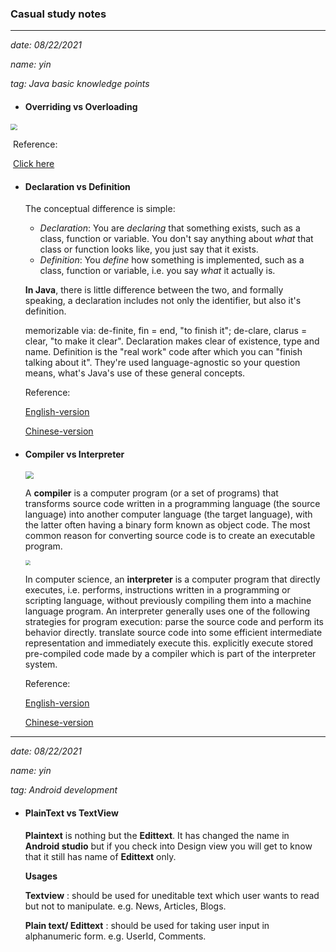 ### Casual study notes

------

*date: 08/22/2021*

*name: yin*

*tag: Java basic knowledge points*

- #### Overriding vs Overloading

<img src="C:\Users\Administrator\Desktop\casual study notes\overriding&overloading.JPG" style="zoom:67%;" />

​		Reference:

​        [Click here](https://www.runoob.com/java/java-override-overload.html)

- #### Declaration vs Definition

  The conceptual difference is simple:

  - *Declaration*: You are *declaring* that something exists, such as a class, function or variable. You don't say anything about *what* that class or function looks like, you just say that it exists.
  - *Definition*: You *define* how something is implemented, such as a class, function or variable, i.e. you say *what* it actually is.

  **In Java**, there is little difference between the two, and formally speaking, a declaration includes not only the identifier, but also it's definition.

  memorizable via: de-finite, fin = end, "to finish it"; de-clare, clarus = clear, "to make it clear". Declaration makes clear of existence, type and name. Definition is the "real work" code after which you can "finish talking about it". They're used language-agnostic so your question means, what's Java's use of these general concepts. 

  Reference:

  [English-version](https://stackoverflow.com/questions/11715485/what-is-the-difference-between-declaration-and-definition-in-java)

  [Chinese-version](https://blog.csdn.net/jingzhesiye/article/details/40297085)

- #### Compiler vs Interpreter

  <img src="C:\Users\Administrator\Desktop\casual study notes\compiler&interpreter.JPG" style="zoom:80%;" />

  

  A **compiler** is a computer program (or a set of programs) that transforms source code written in a programming language (the source language) into another computer language (the target language), with the latter often having a binary form known as object code. The most common reason for converting source code is to create an executable
  program.

  <img src="C:\Users\Administrator\Desktop\casual study notes\compile process.JPG" style="zoom:50%;" />

  In computer science, an **interpreter** is a computer program that directly executes, i.e. performs, instructions written in a programming or scripting language, without previously compiling them into a machine language program. An interpreter generally uses one of the following strategies for program execution: parse the source code and perform its behavior directly. translate source code into some efficient intermediate representation and immediately execute this. explicitly execute stored pre-compiled code made by a compiler which is part of the interpreter system.

  Reference:

  [English-version](https://stackoverflow.com/questions/2377273/how-does-an-interpreter-compiler-work)

  [Chinese-version](https://huang-jerryc.com/2016/11/20/do-you-konw-the-different-between-compiler-and-interpreter/)

------

*date: 08/22/2021*

*name: yin*

*tag: Android development*

- #### PlainText vs TextView

  **Plaintext** is nothing but the **Edittext**. It has changed the name in **Android studio** but if you check into Design view you will get to know that it still has name of **Edittext** only.

  **Usages**

  **Textview** : should be used for uneditable text which user wants to read but not to manipulate. e.g. News, Articles, Blogs.

  **Plain text/ Edittext** : should be used for taking user input in alphanumeric form. e.g. UserId, Comments.


